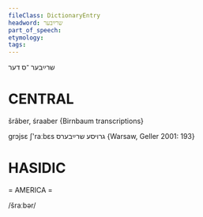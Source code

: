 ```yaml
---
fileClass: DictionaryEntry
headword: שרײַבער
part_of_speech: 
etymology: 
tags: 
---
```

שרײַבער
־ס
דער

CENTRAL
========

šrâber, śraaber {Birnbaum transcriptions}

grɔjsɛ ʃ'raːbɛs גרויסע שרײַבערס {Warsaw, Geller 2001: 193}

HASIDIC
=======
= AMERICA = 

/šraːbər/